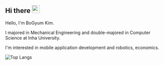 ## Hi there <img src="https://media.giphy.com/media/hvRJCLFzcasrR4ia7z/giphy.gif" width="25px">  

Hello, I'm BoGyum Kim.

I majored in Mechanical Engineering and double-majored in Computer Science at Inha University.

I'm interested in mobile application development and robotics, economics.

![Top Langs](https://github-readme-stats.vercel.app/api/top-langs/?username=spring98&layout=compact)
